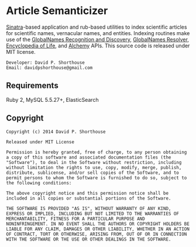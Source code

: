 Article Semanticizer
==========================================

[Sinatra](http://www.sinatrarb.com/)-based application and rub-based utilities to index scientific articles for scientific names, vernacular names, and entities. Indexing routines make use of the [GlobalNames Recognition and Discovery](http://gnrd.globalnames.org/api), [GlobalNames Resolver](http://resolver.globalnames.org/api), [Encyclopedia of Life](http://eol.org/api), and [Alchemy](http://www.alchemyapi.com/) APIs. This source code is released under MIT license.

    Developer: David P. Shorthouse
    Email: davidpshorthouse@gmail.com

Requirements
--------------------------
Ruby 2, MySQL 5.5.27+, ElasticSearch

Copyright
---------

    Copyright (c) 2014 David P. Shorthouse

    Released under MIT License

    Permission is hereby granted, free of charge, to any person obtaining
    a copy of this software and associated documentation files (the
    "Software"), to deal in the Software without restriction, including
    without limitation the rights to use, copy, modify, merge, publish,
    distribute, sublicense, and/or sell copies of the Software, and to
    permit persons to whom the Software is furnished to do so, subject to
    the following conditions:

    The above copyright notice and this permission notice shall be
    included in all copies or substantial portions of the Software.

    THE SOFTWARE IS PROVIDED "AS IS", WITHOUT WARRANTY OF ANY KIND,
    EXPRESS OR IMPLIED, INCLUDING BUT NOT LIMITED TO THE WARRANTIES OF
    MERCHANTABILITY, FITNESS FOR A PARTICULAR PURPOSE AND
    NONINFRINGEMENT. IN NO EVENT SHALL THE AUTHORS OR COPYRIGHT HOLDERS BE
    LIABLE FOR ANY CLAIM, DAMAGES OR OTHER LIABILITY, WHETHER IN AN ACTION
    OF CONTRACT, TORT OR OTHERWISE, ARISING FROM, OUT OF OR IN CONNECTION
    WITH THE SOFTWARE OR THE USE OR OTHER DEALINGS IN THE SOFTWARE.
